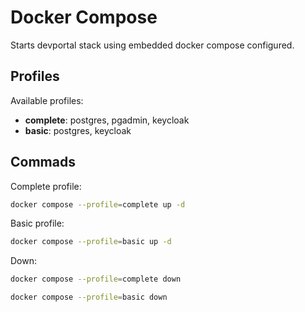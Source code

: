 # Docker Compose 
Starts devportal stack using embedded docker compose configured.

## Profiles

Available profiles:
- **complete**: postgres, pgadmin, keycloak
- **basic**: postgres, keycloak

## Commads
Complete profile:
```bash
docker compose --profile=complete up -d
```
Basic profile:
```bash
docker compose --profile=basic up -d
```
Down:
```bash
docker compose --profile=complete down
```

```bash
docker compose --profile=basic down
```